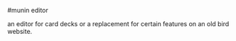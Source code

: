 #munin editor

an editor for card decks or a replacement for certain features on an old bird website.